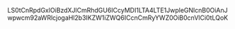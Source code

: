 LS0tCnRpdGxlOiBzdXJlCmRhdGU6ICcyMDI1LTA4LTE1JwpleGNlcnB0OiAnJwpwcm92aWRlcjogaHl2b3IKZW1iZWQ6ICcnCmRyYWZ0OiB0cnVlCi0tLQoK